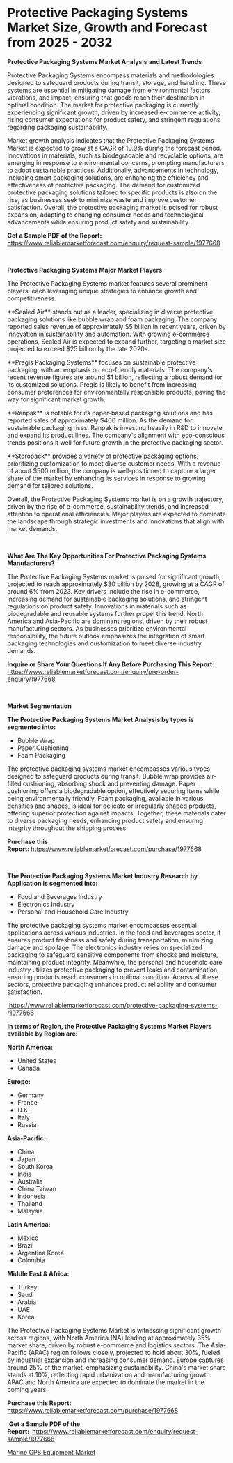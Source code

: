 <p><h1>Protective Packaging Systems Market Size, Growth and Forecast from 2025 - 2032</h1></p><p><strong>Protective Packaging Systems Market Analysis and Latest Trends</strong></p>
<p><p>Protective Packaging Systems encompass materials and methodologies designed to safeguard products during transit, storage, and handling. These systems are essential in mitigating damage from environmental factors, vibrations, and impact, ensuring that goods reach their destination in optimal condition. The market for protective packaging is currently experiencing significant growth, driven by increased e-commerce activity, rising consumer expectations for product safety, and stringent regulations regarding packaging sustainability.</p><p>Market growth analysis indicates that the Protective Packaging Systems Market is expected to grow at a CAGR of 10.9% during the forecast period. Innovations in materials, such as biodegradable and recyclable options, are emerging in response to environmental concerns, prompting manufacturers to adopt sustainable practices. Additionally, advancements in technology, including smart packaging solutions, are enhancing the efficiency and effectiveness of protective packaging. The demand for customized protective packaging solutions tailored to specific products is also on the rise, as businesses seek to minimize waste and improve customer satisfaction. Overall, the protective packaging market is poised for robust expansion, adapting to changing consumer needs and technological advancements while ensuring product safety and sustainability.</p></p>
<p><strong>Get a Sample PDF of the Report:&nbsp;</strong> <a href="https://www.reliablemarketforecast.com/enquiry/request-sample/1977668?utm_campaign=2011&utm_medium=2&utm_source=Github&utm_content=ia&utm_term=20022025&utm_id=protective-packaging-systems">https://www.reliablemarketforecast.com/enquiry/request-sample/1977668</a></p>
<p>&nbsp;</p>
<p><strong>Protective Packaging Systems Major Market Players</strong></p>
<p><p>The Protective Packaging Systems market features several prominent players, each leveraging unique strategies to enhance growth and competitiveness. </p><p>**Sealed Air** stands out as a leader, specializing in diverse protective packaging solutions like bubble wrap and foam packaging. The company reported sales revenue of approximately $5 billion in recent years, driven by innovation in sustainability and automation. With growing e-commerce operations, Sealed Air is expected to expand further, targeting a market size projected to exceed $25 billion by the late 2020s.</p><p>**Pregis Packaging Systems** focuses on sustainable protective packaging, with an emphasis on eco-friendly materials. The company's recent revenue figures are around $1 billion, reflecting a robust demand for its customized solutions. Pregis is likely to benefit from increasing consumer preferences for environmentally responsible products, paving the way for significant market growth.</p><p>**Ranpak** is notable for its paper-based packaging solutions and has reported sales of approximately $400 million. As the demand for sustainable packaging rises, Ranpak is investing heavily in R&D to innovate and expand its product lines. The company's alignment with eco-conscious trends positions it well for future growth in the protective packaging sector.</p><p>**Storopack** provides a variety of protective packaging options, prioritizing customization to meet diverse customer needs. With a revenue of about $500 million, the company is well-positioned to capture a larger share of the market by enhancing its services in response to growing demand for tailored solutions.</p><p>Overall, the Protective Packaging Systems market is on a growth trajectory, driven by the rise of e-commerce, sustainability trends, and increased attention to operational efficiencies. Major players are expected to dominate the landscape through strategic investments and innovations that align with market demands.</p></p>
<p>&nbsp;</p>
<p><strong>What Are The Key Opportunities For Protective Packaging Systems Manufacturers?</strong></p>
<p><p>The Protective Packaging Systems market is poised for significant growth, projected to reach approximately $30 billion by 2028, growing at a CAGR of around 6% from 2023. Key drivers include the rise in e-commerce, increasing demand for sustainable packaging solutions, and stringent regulations on product safety. Innovations in materials such as biodegradable and reusable systems further propel this trend. North America and Asia-Pacific are dominant regions, driven by their robust manufacturing sectors. As businesses prioritize environmental responsibility, the future outlook emphasizes the integration of smart packaging technologies and customization to meet diverse industry demands.</p></p>
<p><strong>Inquire or Share Your Questions If Any Before Purchasing This Report:</strong> <a href="https://www.reliablemarketforecast.com/enquiry/pre-order-enquiry/1977668?utm_campaign=2011&utm_medium=2&utm_source=Github&utm_content=ia&utm_term=20022025&utm_id=protective-packaging-systems">https://www.reliablemarketforecast.com/enquiry/pre-order-enquiry/1977668</a></p>
<p>&nbsp;</p>
<p><strong>Market Segmentation</strong></p>
<p><strong>The Protective Packaging Systems Market Analysis by types is segmented into:</strong></p>
<p><ul><li>Bubble Wrap</li><li>Paper Cushioning</li><li>Foam Packaging</li></ul></p>
<p><p>The protective packaging systems market encompasses various types designed to safeguard products during transit. Bubble wrap provides air-filled cushioning, absorbing shock and preventing damage. Paper cushioning offers a biodegradable option, effectively securing items while being environmentally friendly. Foam packaging, available in various densities and shapes, is ideal for delicate or irregularly shaped products, offering superior protection against impacts. Together, these materials cater to diverse packaging needs, enhancing product safety and ensuring integrity throughout the shipping process.</p></p>
<p><strong>Purchase this Report:&nbsp;</strong><a href="https://www.reliablemarketforecast.com/purchase/1977668?utm_campaign=2011&utm_medium=2&utm_source=Github&utm_content=ia&utm_term=20022025&utm_id=protective-packaging-systems">https://www.reliablemarketforecast.com/purchase/1977668</a></p>
<p>&nbsp;</p>
<p><strong>The Protective Packaging Systems Market Industry Research by Application is segmented into:</strong></p>
<p><ul><li>Food and Beverages Industry</li><li>Electronics Industry</li><li>Personal and Household Care Industry</li></ul></p>
<p><p>The protective packaging systems market encompasses essential applications across various industries. In the food and beverages sector, it ensures product freshness and safety during transportation, minimizing damage and spoilage. The electronics industry relies on specialized packaging to safeguard sensitive components from shocks and moisture, maintaining product integrity. Meanwhile, the personal and household care industry utilizes protective packaging to prevent leaks and contamination, ensuring products reach consumers in optimal condition. Across all these sectors, protective packaging enhances product reliability and consumer satisfaction.</p></p>
<p><a href="https://www.reliablemarketforecast.com/protective-packaging-systems-r1977668?utm_campaign=2011&utm_medium=2&utm_source=Github&utm_content=ia&utm_term=20022025&utm_id=protective-packaging-systems">&nbsp;https://www.reliablemarketforecast.com/protective-packaging-systems-r1977668</a></p>
<p><strong>In terms of Region, the Protective Packaging Systems Market Players available by Region are:</strong></p>
<p>
    <p> <strong> North America: </strong>
        <ul>
            <li>United States</li>
            <li>Canada</li>
        </ul>
        </p> 
    <p> <strong> Europe: </strong>
        <ul>
            <li>Germany</li>
            <li>France</li>
            <li>U.K.</li>
            <li>Italy</li>
            <li>Russia</li>
        </ul>
        </p> 
    <p> <strong> Asia-Pacific: </strong>
        <ul>
            <li>China</li>
            <li>Japan</li>
            <li>South Korea</li>
            <li>India</li>
            <li>Australia</li>
            <li>China Taiwan</li>
            <li>Indonesia</li>
            <li>Thailand</li>
            <li>Malaysia</li>
        </ul>
        </p> 
    <p> <strong> Latin America: </strong>
        <ul>
            <li>Mexico</li>
            <li>Brazil</li>
            <li>Argentina Korea</li>
            <li>Colombia</li>
        </ul>
        </p> 
    <p> <strong> Middle East & Africa: </strong>
        <ul>
            <li>Turkey</li>
            <li>Saudi</li>
            <li>Arabia</li>
            <li>UAE</li>
            <li>Korea</li>
        </ul>
    </p>
    </p>
<p><p>The Protective Packaging Systems Market is witnessing significant growth across regions, with North America (NA) leading at approximately 35% market share, driven by robust e-commerce and logistics sectors. The Asia-Pacific (APAC) region follows closely, projected to hold about 30%, fueled by industrial expansion and increasing consumer demand. Europe captures around 25% of the market, emphasizing sustainability. China's market share stands at 10%, reflecting rapid urbanization and manufacturing growth. APAC and North America are expected to dominate the market in the coming years.</p></p>
<p><strong>Purchase this Report: </strong><a href="https://www.reliablemarketforecast.com/purchase/1977668?utm_campaign=2011&utm_medium=2&utm_source=Github&utm_content=ia&utm_term=20022025&utm_id=protective-packaging-systems">https://www.reliablemarketforecast.com/purchase/1977668</a></p>
<p>&nbsp;<strong>Get a Sample PDF of the Report:&nbsp;&nbsp;</strong><a href="https://www.reliablemarketforecast.com/enquiry/request-sample/1977668?utm_campaign=2011&utm_medium=2&utm_source=Github&utm_content=ia&utm_term=20022025&utm_id=protective-packaging-systems">https://www.reliablemarketforecast.com/enquiry/request-sample/1977668</a></p>
<p><strong></strong></p>
<p><p><a href="https://github.com/ChiragRp1/Market-Research-Report-List-7/blob/main/marine-gps-equipment-market.md?utm_campaign=2011&utm_medium=2&utm_source=Github&utm_content=ia&utm_term=20022025&utm_id=protective-packaging-systems">Marine GPS Equipment Market</a></p></p>